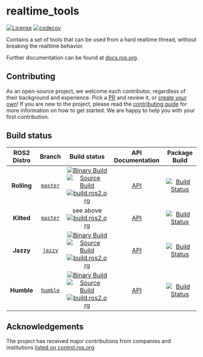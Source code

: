 realtime_tools
===========
[![License](https://img.shields.io/badge/License-BSD%203--Clause-blue.svg)](https://opensource.org/licenses/BSD-3-Clause)
[![codecov](https://codecov.io/gh/ros-controls/realtime_tools/branch/jazzy/graph/badge.svg?token=Osge1FOaAh)](https://app.codecov.io/gh/ros-controls/realtime_tools/tree/jazzy)

Contains a set of tools that can be used from a hard realtime thread, without breaking the realtime behavior.

Further documentation can be found at [docs.ros.org](https://control.ros.org/rolling/doc/realtime_tools/doc/index.html).

## Contributing
As an open-source project, we welcome each contributor, regardless of their background and experience. Pick a [PR](https://github.com/ros-controls/realtime_tools/pulls) and review it, or [create your own](https://github.com/ros-controls/realtime_tools/contribute)!
If you are new to the project, please read the [contributing guide](https://control.ros.org/rolling/doc/contributing/contributing.html) for more information on how to get started. We are happy to help you with your first contribution.

## Build status
ROS2 Distro | Branch | Build status | API Documentation | Package Build
:---------: | :----: | :----------: | :-----------: | :---------------:
**Rolling** | [`master`](https://github.com/ros-controls/realtime_tools/tree/master) | [![Binary Build](https://github.com/ros-controls/realtime_tools/actions/workflows/rolling-binary-build.yml/badge.svg?branch=master)](https://github.com/ros-controls/realtime_tools/actions/workflows/rolling-binary-build.yml?branch=master) <br> [![Source Build](https://github.com/ros-controls/realtime_tools/actions/workflows/rolling-source-build.yml/badge.svg?branch=master)](https://github.com/ros-controls/realtime_tools/actions/workflows/rolling-source-build.yml?branch=master) <br> [![build.ros2.org](https://build.ros2.org/buildStatus/icon?job=Rdev__realtime_tools__ubuntu_noble_amd64&subject=build.ros2.org)](https://build.ros2.org/job/Rdev__realtime_tools__ubuntu_noble_amd64/) | [API](http://docs.ros.org/en/rolling/p/realtime_tools/) | [![Build Status](https://build.ros2.org/buildStatus/icon?job=Rbin_uN64__realtime_tools__ubuntu_noble_amd64__binary)](https://build.ros2.org/job/Rbin_uN64__realtime_tools__ubuntu_noble_amd64__binary/)
**Kilted** | [`master`](https://github.com/ros-controls/realtime_tools/tree/master) | see above <br> [![build.ros2.org](https://build.ros2.org/buildStatus/icon?job=Kdev__realtime_tools__ubuntu_noble_amd64&subject=build.ros2.org)](https://build.ros2.org/job/Kdev__realtime_tools__ubuntu_noble_amd64/) | [API](http://docs.ros.org/en/rolling/p/realtime_tools/) | [![Build Status](https://build.ros2.org/buildStatus/icon?job=Kbin_uN64__realtime_tools__ubuntu_noble_amd64__binary)](https://build.ros2.org/job/Kbin_uN64__realtime_tools__ubuntu_noble_amd64__binary/)
**Jazzy** | [`jazzy`](https://github.com/ros-controls/realtime_tools/tree/jazzy) | [![Binary Build](https://github.com/ros-controls/realtime_tools/actions/workflows/jazzy-binary-build.yml/badge.svg?branch=jazzy)](https://github.com/ros-controls/realtime_tools/actions/workflows/jazzy-binary-build.yml?branch=jazzy) <br> [![Source Build](https://github.com/ros-controls/realtime_tools/actions/workflows/jazzy-source-build.yml/badge.svg?branch=jazzy)](https://github.com/ros-controls/realtime_tools/actions/workflows/jazzy-source-build.yml?branch=jazzy) <br> [![build.ros2.org](https://build.ros2.org/buildStatus/icon?job=Jdev__realtime_tools__ubuntu_noble_amd64&subject=build.ros2.org)](https://build.ros2.org/job/Jdev__realtime_tools__ubuntu_noble_amd64/) | [API](http://docs.ros.org/en/jazzy/p/realtime_tools/) | [![Build Status](https://build.ros2.org/buildStatus/icon?job=Jbin_uN64__realtime_tools__ubuntu_noble_amd64__binary)](https://build.ros2.org/job/Jbin_uN64__realtime_tools__ubuntu_noble_amd64__binary/)
**Humble** | [`humble`](https://github.com/ros-controls/realtime_tools/tree/humble) | [![Binary Build](https://github.com/ros-controls/realtime_tools/actions/workflows/humble-binary-build.yml/badge.svg?branch=master)](https://github.com/ros-controls/realtime_tools/actions/workflows/humble-binary-build.yml?branch=master) <br> [![Source Build](https://github.com/ros-controls/realtime_tools/actions/workflows/humble-source-build.yml/badge.svg?branch=master)](https://github.com/ros-controls/realtime_tools/actions/workflows/humble-source-build.yml?branch=master) <br> [![build.ros2.org](https://build.ros2.org/buildStatus/icon?job=Hdev__realtime_tools__ubuntu_jammy_amd64&subject=build.ros2.org)](https://build.ros2.org/job/Hdev__realtime_tools__ubuntu_jammy_amd64/) | [API](http://docs.ros.org/en/humble/p/realtime_tools/) | [![Build Status](https://build.ros2.org/buildStatus/icon?job=Hbin_uJ64__realtime_tools__ubuntu_jammy_amd64__binary)](https://build.ros2.org/job/Hbin_uJ64__realtime_tools__ubuntu_jammy_amd64__binary/)

## Acknowledgements
The project has received major contributions from companies and institutions [listed on control.ros.org](https://control.ros.org/rolling/doc/acknowledgements/acknowledgements.html)
